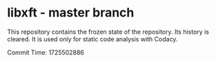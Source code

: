 # libxft - master branch

This repository contains the frozen state of the repository.
Its history is cleared. It is used only for static code
analysis with Codacy.

Commit Time: 1725502886